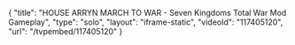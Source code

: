 {
    "title": "HOUSE ARRYN MARCH TO WAR - Seven Kingdoms Total War Mod Gameplay",
    "type": "solo",
    "layout": "iframe-static",
    "videoId": "117405120",
    "url": "\/tvpembed\/117405120"
}